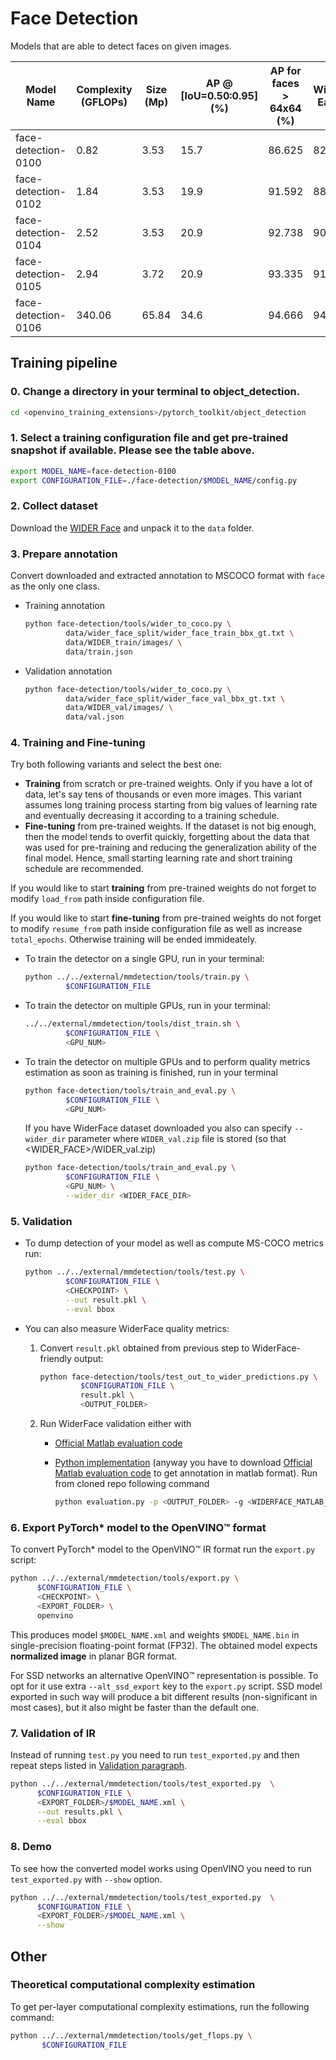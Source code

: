 # Face Detection

Models that are able to detect faces on given images.

| Model Name | Complexity (GFLOPs) | Size (Mp) | AP @ [IoU=0.50:0.95] (%) | AP for faces > 64x64 (%) | WiderFace Easy (%) | WiderFace Medium (%) | WiderFace Hard (%) | Links | GPU_NUM |
| --- | --- | --- | --- | --- | --- | --- | --- | --- | --- |
| face-detection-0100 | 0.82 | 3.53 | 15.7 | 86.625 | 82.501 | 75.768 | 40.826 | [snapshot](https://download.01.org/opencv/openvino_training_extensions/models/object_detection/face-detection-0100.pth), [configuration file](./face-detection-0100/config.py) | 2 |
| face-detection-0102 | 1.84 | 3.53 | 19.9 | 91.592 | 88.904 | 83.506 | 49.577 | [snapshot](https://download.01.org/opencv/openvino_training_extensions/models/object_detection/face-detection-0102.pth), [configuration file](./face-detection-0102/config.py) | 2 |
| face-detection-0104 | 2.52 | 3.53 | 20.9 | 92.738 | 90.145 | 84.802 | 51.615 | [snapshot](https://download.01.org/opencv/openvino_training_extensions/models/object_detection/face-detection-0104.pth), [configuration file](./face-detection-0104/config.py) | 4 |
| face-detection-0105 | 2.94 | 3.72 | 20.9 | 93.335 | 91.607 | 85.94 | 52.925 | [snapshot](https://download.01.org/opencv/openvino_training_extensions/models/object_detection/face-detection-0105.pth), [configuration file](./face-detection-0105/config.py) | 4 |
| face-detection-0106 | 340.06 | 65.84 | 34.6 | 94.666 | 94.506 | 93.203 | 83.095 | [snapshot](https://download.01.org/opencv/openvino_training_extensions/models/object_detection/face-detection-0106.pth), [configuration file](./face-detection-0106/config.py) | 8 |

## Training pipeline

### 0. Change a directory in your terminal to object_detection.

```bash
cd <openvino_training_extensions>/pytorch_toolkit/object_detection
```

### 1. Select a training configuration file and get pre-trained snapshot if available. Please see the table above.

```bash
export MODEL_NAME=face-detection-0100
export CONFIGURATION_FILE=./face-detection/$MODEL_NAME/config.py
```

### 2. Collect dataset

Download the [WIDER Face](http://shuoyang1213.me/WIDERFACE/) and unpack it to the `data` folder.

### 3. Prepare annotation

Convert downloaded and extracted annotation to MSCOCO format with `face` as the only one class.

* Training annotation

   ```bash
   python face-detection/tools/wider_to_coco.py \
            data/wider_face_split/wider_face_train_bbx_gt.txt \
            data/WIDER_train/images/ \
            data/train.json
   ```

* Validation annotation

   ```bash
   python face-detection/tools/wider_to_coco.py \
            data/wider_face_split/wider_face_val_bbx_gt.txt \
            data/WIDER_val/images/ \
            data/val.json
   ```

### 4. Training and Fine-tuning

Try both following variants and select the best one:

   * **Training** from scratch or pre-trained weights. Only if you have a lot of data, let's say tens of thousands or even more images. This variant assumes long training process starting from big values of learning rate and eventually decreasing it according to a training schedule.
   * **Fine-tuning** from pre-trained weights. If the dataset is not big enough, then the model tends to overfit quickly, forgetting about the data that was used for pre-training and reducing the generalization ability of the final model. Hence, small starting learning rate and short training schedule are recommended.

If you would like to start **training** from pre-trained weights do not forget to modify `load_from` path inside configuration file.

If you would like to start **fine-tuning** from pre-trained weights do not forget to modify `resume_from` path inside configuration file as well as increase `total_epochs`. Otherwise training will be ended immideately.

* To train the detector on a single GPU, run in your terminal:

   ```bash
   python ../../external/mmdetection/tools/train.py \
            $CONFIGURATION_FILE
   ```

* To train the detector on multiple GPUs, run in your terminal:

   ```bash
   ../../external/mmdetection/tools/dist_train.sh \
            $CONFIGURATION_FILE \
            <GPU_NUM>
   ```
* To train the detector on multiple GPUs and to perform quality metrics estimation as soon as training is finished, run in your terminal

   ```bash
   python face-detection/tools/train_and_eval.py \
            $CONFIGURATION_FILE \
            <GPU_NUM>
   ```

   If you have WiderFace dataset downloaded you also can specify `--wider_dir` parameter where `WIDER_val.zip` file is stored (so that <WIDER_FACE>/WIDER_val.zip)

   ```bash
   python face-detection/tools/train_and_eval.py \
            $CONFIGURATION_FILE \
            <GPU_NUM> \
            --wider_dir <WIDER_FACE_DIR>
   ```

### 5. Validation

* To dump detection of your model as well as compute MS-COCO metrics run:

   ```bash
   python ../../external/mmdetection/tools/test.py \
            $CONFIGURATION_FILE \
            <CHECKPOINT> \
            --out result.pkl \
            --eval bbox
   ```

* You can also measure WiderFace quality metrics:

  1. Convert `result.pkl` obtained from previous step to WiderFace-friendly output:

     ```bash
     python face-detection/tools/test_out_to_wider_predictions.py \
              $CONFIGURATION_FILE \
              result.pkl \
              <OUTPUT_FOLDER>
     ```

  2. Run WiderFace validation either with

     * [Official Matlab evaluation code](http://shuoyang1213.me/WIDERFACE/support/eval_script/eval_tools.zip)
     * [Python implementation](https://github.com/wondervictor/WiderFace-Evaluation) (anyway you have to download [Official Matlab evaluation code](http://shuoyang1213.me/WIDERFACE/support/eval_script/eval_tools.zip) to get annotation in matlab format). Run from cloned repo following command

        ```bash
        python evaluation.py -p <OUTPUT_FOLDER> -g <WIDERFACE_MATLAB_ANNOTATION>
        ```

### 6. Export PyTorch\* model to the OpenVINO™ format

To convert PyTorch\* model to the OpenVINO™ IR format run the `export.py` script:

```bash
python ../../external/mmdetection/tools/export.py \
      $CONFIGURATION_FILE \
      <CHECKPOINT> \
      <EXPORT_FOLDER> \
      openvino
```

This produces model `$MODEL_NAME.xml` and weights `$MODEL_NAME.bin` in single-precision floating-point format
(FP32). The obtained model expects **normalized image** in planar BGR format.

For SSD networks an alternative OpenVINO™ representation is possible.
To opt for it use extra `--alt_ssd_export` key to the `export.py` script.
SSD model exported in such way will produce a bit different results (non-significant in most cases),
but it also might be faster than the default one.

### 7. Validation of IR

Instead of running `test.py` you need to run `test_exported.py` and then repeat steps listed in [Validation paragraph](#5-validation).

```bash
python ../../external/mmdetection/tools/test_exported.py  \
      $CONFIGURATION_FILE \
      <EXPORT_FOLDER>/$MODEL_NAME.xml \
      --out results.pkl \
      --eval bbox
```

### 8. Demo

To see how the converted model works using OpenVINO you need to run `test_exported.py` with `--show` option.

```bash
python ../../external/mmdetection/tools/test_exported.py  \
      $CONFIGURATION_FILE \
      <EXPORT_FOLDER>/$MODEL_NAME.xml \
      --show
```

## Other

### Theoretical computational complexity estimation

To get per-layer computational complexity estimations, run the following command:

```bash
python ../../external/mmdetection/tools/get_flops.py \
       $CONFIGURATION_FILE
```
